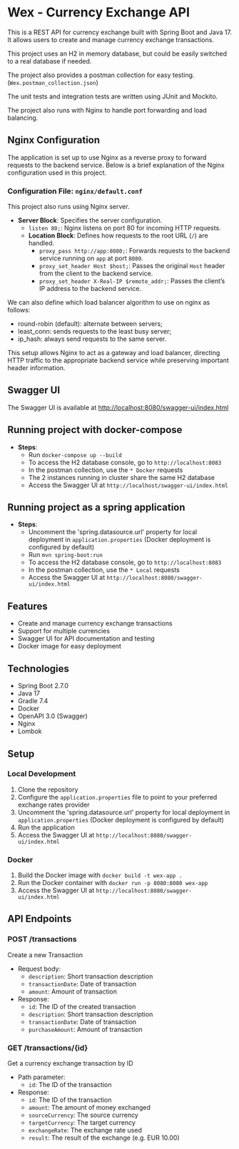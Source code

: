 # Wex - Currency Exchange API
This is a REST API for currency exchange built with Spring Boot and Java 17. It allows users to create and manage currency exchange transactions.

This project uses an H2 in memory database, but could be easily switched to a real database if needed.

The project also provides a postman collection for easy testing. (`Wex.postman_collection.json`)

The unit tests and integration tests are written using JUnit and Mockito.

The project also runs with Nginx to handle port forwarding and load balancing.

## Nginx Configuration

The application is set up to use Nginx as a reverse proxy to forward requests to the backend service. Below is a brief explanation of the Nginx configuration used in this project.

### Configuration File: `nginx/default.conf`

This project also runs using Nginx server.

- **Server Block**: Specifies the server configuration.
  - `listen 80;`: Nginx listens on port 80 for incoming HTTP requests.
  - **Location Block**: Defines how requests to the root URL (`/`) are handled.
    - `proxy_pass http://app:8080;`: Forwards requests to the backend service running on `app` at port `8080`.
    - `proxy_set_header Host $host;`: Passes the original `Host` header from the client to the backend service.
    - `proxy_set_header X-Real-IP $remote_addr;`: Passes the client’s IP address to the backend service.

We can also define which load balancer algorithm to use on nginx as follows:
 - round-robin (default): alternate between servers;
 - least_conn: sends requests to the least busy server;
 - ip_hash: always send requests to the same server.

This setup allows Nginx to act as a gateway and load balancer, directing HTTP traffic to the appropriate backend service while preserving important header information.

## Swagger UI

The Swagger UI is available at [http://localhost:8080/swagger-ui/index.html](http://localhost:8080/swagger-ui/index.html)

## Running project with docker-compose

- **Steps**:	
	- Run `docker-compose up --build`
	* To access the H2 database console, go to `http://localhost:8083`
	+ In the postman collection, use the `* Docker` requests
    + The 2 instances running in cluster share the same H2 database
    + Access the Swagger UI at `http://localhost/swagger-ui/index.html`

## Running project as a spring application

- **Steps**:
    - Uncomment the 'spring.datasource.url' property for local deployment in `application.properties` (Docker deployment is configured by default)
	- Run `mvn spring-boot:run`
	* To access the H2 database console, go to `http://localhost:8083`
	+ In the postman collection, use the `* Local` requests
    + Access the Swagger UI at `http://localhost:8080/swagger-ui/index.html`

## Features

* Create and manage currency exchange transactions
* Support for multiple currencies
* Swagger UI for API documentation and testing
* Docker image for easy deployment

## Technologies

* Spring Boot 2.7.0
* Java 17
* Gradle 7.4
* Docker
* OpenAPI 3.0 (Swagger)
* Nginx
* Lombok

## Setup

### Local Development

1. Clone the repository
2. Configure the `application.properties` file to point to your preferred exchange rates provider
3. Uncomment the 'spring.datasource.url' property for local deployment in `application.properties` (Docker deployment is configured by default)
4. Run the application
5. Access the Swagger UI at `http://localhost:8080/swagger-ui/index.html`

### Docker

1. Build the Docker image with `docker build -t wex-app .`
2. Run the Docker container with `docker run -p 8080:8080 wex-app`
3. Access the Swagger UI at `http://localhost:8080/swagger-ui/index.html`

## API Endpoints

### POST /transactions

Create a new Transaction

* Request body:
	+ `description`: Short transaction description
	+ `transactionDate`: Date of transaction
	+ `amount`: Amount of transaction
* Response:
	+ `id`: The ID of the created transaction
	+ `description`: Short transaction description
	+ `transactionDate`: Date of transaction
	+ `purchaseAmount`: Amount of transaction

### GET /transactions/{id}

Get a currency exchange transaction by ID

* Path parameter:
	+ `id`: The ID of the transaction
* Response:
	+ `id`: The ID of the transaction
	+ `amount`: The amount of money exchanged
	+ `sourceCurrency`: The source currency
	+ `targetCurrency`: The target currency
	+ `exchangeRate`: The exchange rate used
	+ `result`: The result of the exchange (e.g. EUR 10.00)
